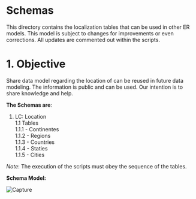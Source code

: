 # Schemas

This directory contains the localization tables that can be used in other ER models. This model is subject to changes for improvements or even corrections. All updates are commented out within the scripts.

# 1. Objective

Share data model regarding the location of can be reused in future data modeling. The information is public and can be used. Our intention is to share knowledge and help.


**The Schemas are**: 

  1. LC: Location\
    1.1 Tables\
      1.1.1 - Continentes\
      1.1.2 - Regions\
      1.1.3 - Countries\
      1.1.4 - Staties\
      1.1.5 - Cities

*Note*: The execution of the scripts must obey the sequence of the tables.

**Schema Model:**

![Capture](https://user-images.githubusercontent.com/117488257/217559715-78a4defc-6d4d-48ec-ab46-cfbb89a5dad9.PNG)


